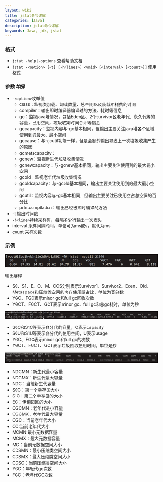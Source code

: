 ```yaml
---
layout: wiki
title: jstat命令详解
categories: [Java]
description: jstat命令详解
keywords: Java, jdk, jstat
---
```



### 格式

- ``jstat -help|-options`` 查看帮助文档
- ``jstat -<option> [-t] [-h<lines>] <vmid> [<interval> [<count>]]`` 使用格式

### 参数详解

- ``-<option>``枚举值
  - class：监视类加载、卸载数量、总空间以及装载所耗费的时间
  - compiler：输出即时编译器编译过的方法、耗时等信息
  - gc：监视java堆情况，包括Eden区、2个survivor区老年代、永久代等的容量，已用空间，垃圾收集时间合计等信息
  - gccapacity：监视内容与-gc基本相同，但输出主要关注java堆各个区域使用到的最大、最小空间
  - gccause：与-gcutil功能一样，但是会额外输出导致上一次垃圾收集产生的原因
  - gcmetacapacity：
  - gcnew：监视新生代垃圾收集情况
  - gcnewcapacity：与-gcnew基本相同，输出主要关注使用到的最大最小空间
  - gcold：监视老年代垃圾收集情况
  - gcoldcapacity：与-gcold基本相同，输出主要关注使用到的最大最小空间
  - gcutil：监视内容与-gc基本相同，但输出主要关注已使用空占总空间的百分比
  - printcompilation：输出已经被即时编译的方法
- -t 输出时间戳
- ``-h<line>``持续采样时，每隔多少行输出一次表头
- interval 采样间隔时间，单位可为ms或s，默认为ms
- count 采样次数

### 示例

![image-jstat-gcutil](/images/blog/image-jstat-gcutil.png)

输出解释

- S0、S1、E、O、M、CCS分别表示Survivor1、Survivor2、Eden、Old、Metaspace和压缩类空间的内存使用量占比，单位为百分数
- YGC、FGC表示minor gc和full gc回收次数
- YGCT、FGCT、GCT表示minor gc、full gc和总gc耗时，单位为秒

![image-jstat-gc](/images/blog/image-jstat-gc.png)

- S0C和S1C等表示各分代的容量，C表示capacity
- S0U和S1U等表示各分代的使用空间，U表示usage
- YGC、FGC表示minor gc和full gc的次数
- YGCT、FGCT、GCT表示垃圾回收使用时间，单位是秒

![image-jstat-gc](/images/blog/image-jstat-gccapacity.png)

- NGCMN：新生代最小容量
- NGCMX：新生代最大容量
- NGC：当前新生代容量
- S0C：第一个幸存区大小
- S1C：第二个幸存区的大小
- EC：伊甸园区的大小
- OGCMN：老年代最小容量
- OGCMX：老年代最大容量
- OGC：当前老年代大小
- OC:当前老年代大小
- MCMN:最小元数据容量
- MCMX：最大元数据容量
- MC：当前元数据空间大小
- CCSMN：最小压缩类空间大小
- CCSMX：最大压缩类空间大小
- CCSC：当前压缩类空间大小
- YGC：年轻代gc次数
- FGC：老年代GC次数